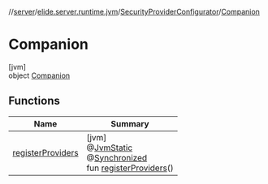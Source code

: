 //[server](../../../../index.md)/[elide.server.runtime.jvm](../../index.md)/[SecurityProviderConfigurator](../index.md)/[Companion](index.md)

# Companion

[jvm]\
object [Companion](index.md)

## Functions

| Name | Summary |
|---|---|
| [registerProviders](register-providers.md) | [jvm]<br>@[JvmStatic](https://kotlinlang.org/api/latest/jvm/stdlib/kotlin.jvm/-jvm-static/index.html)<br>@[Synchronized](https://kotlinlang.org/api/latest/jvm/stdlib/kotlin.jvm/-synchronized/index.html)<br>fun [registerProviders](register-providers.md)() |

